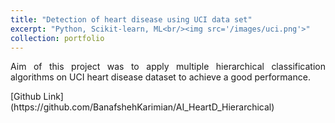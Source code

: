 ```yaml
---
title: "Detection of heart disease using UCI data set"
excerpt: "Python, Scikit-learn, ML<br/><img src='/images/uci.png'>"
collection: portfolio
---
```

<p align="justify"> Aim of this project was to apply multiple hierarchical classification algorithms on UCI heart disease dataset to achieve a good performance. </p>
[Github Link](https://github.com/BanafshehKarimian/AI_HeartD_Hierarchical)